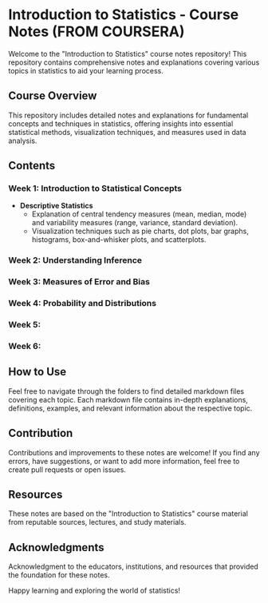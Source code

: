 # Introduction to Statistics - Course Notes (FROM COURSERA)

Welcome to the "Introduction to Statistics" course notes repository! This repository contains comprehensive notes and explanations covering various topics in statistics to aid your learning process.

## Course Overview

This repository includes detailed notes and explanations for fundamental concepts and techniques in statistics, offering insights into essential statistical methods, visualization techniques, and measures used in data analysis.

## Contents

### Week 1: Introduction to Statistical Concepts
- **Descriptive Statistics**
  - Explanation of central tendency measures (mean, median, mode) and variability measures (range, variance, standard deviation).
  - Visualization techniques such as pie charts, dot plots, bar graphs, histograms, box-and-whisker plots, and scatterplots.
  
### Week 2: Understanding Inference


### Week 3: Measures of Error and Bias


### Week 4: Probability and Distributions
 

### Week 5: 
  

### Week 6: 


## How to Use

Feel free to navigate through the folders to find detailed markdown files covering each topic. Each markdown file contains in-depth explanations, definitions, examples, and relevant information about the respective topic.

## Contribution

Contributions and improvements to these notes are welcome! If you find any errors, have suggestions, or want to add more information, feel free to create pull requests or open issues.

## Resources

These notes are based on the "Introduction to Statistics" course material from reputable sources, lectures, and study materials.

## Acknowledgments

Acknowledgment to the educators, institutions, and resources that provided the foundation for these notes.

Happy learning and exploring the world of statistics!
